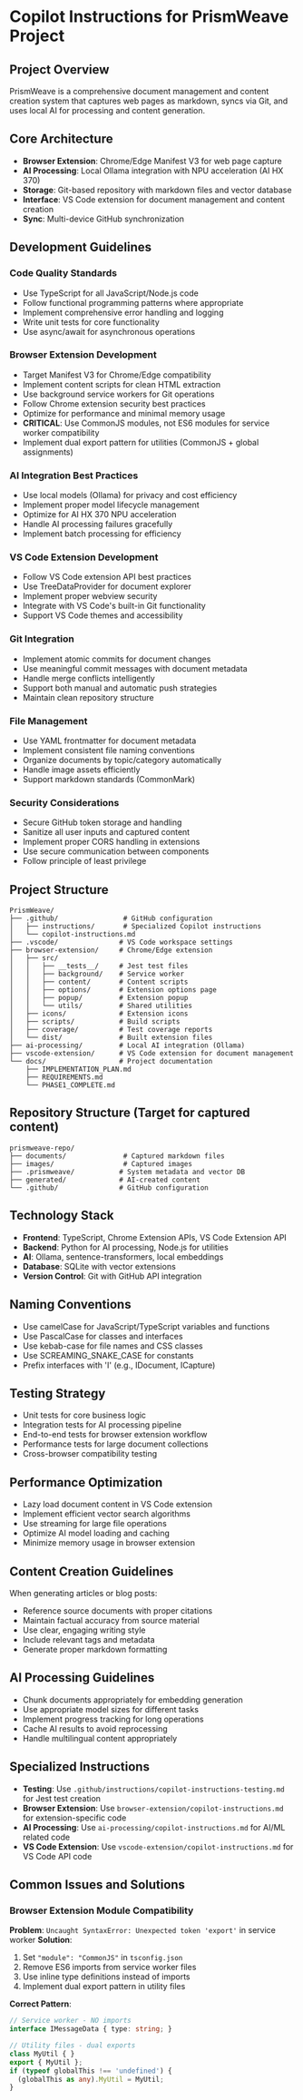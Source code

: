 # Copilot Instructions for PrismWeave Project

<!-- Use this file to provide workspace-specific custom instructions to Copilot. For more details, visit https://code.visualstudio.com/docs/copilot/copilot-customization#_use-a-githubcopilotinstructionsmd-file -->

## Project Overview
PrismWeave is a comprehensive document management and content creation system that captures web pages as markdown, syncs via Git, and uses local AI for processing and content generation.

## Core Architecture
- **Browser Extension**: Chrome/Edge Manifest V3 for web page capture
- **AI Processing**: Local Ollama integration with NPU acceleration (AI HX 370)
- **Storage**: Git-based repository with markdown files and vector database
- **Interface**: VS Code extension for document management and content creation
- **Sync**: Multi-device GitHub synchronization

## Development Guidelines

### Code Quality Standards
- Use TypeScript for all JavaScript/Node.js code
- Follow functional programming patterns where appropriate
- Implement comprehensive error handling and logging
- Write unit tests for core functionality
- Use async/await for asynchronous operations

### Browser Extension Development
- Target Manifest V3 for Chrome/Edge compatibility
- Implement content scripts for clean HTML extraction
- Use background service workers for Git operations
- Follow Chrome extension security best practices
- Optimize for performance and minimal memory usage
- **CRITICAL**: Use CommonJS modules, not ES6 modules for service worker compatibility
- Implement dual export pattern for utilities (CommonJS + global assignments)

### AI Integration Best Practices
- Use local models (Ollama) for privacy and cost efficiency
- Implement proper model lifecycle management
- Optimize for AI HX 370 NPU acceleration
- Handle AI processing failures gracefully
- Implement batch processing for efficiency

### VS Code Extension Development
- Follow VS Code extension API best practices
- Use TreeDataProvider for document explorer
- Implement proper webview security
- Integrate with VS Code's built-in Git functionality
- Support VS Code themes and accessibility

### Git Integration
- Implement atomic commits for document changes
- Use meaningful commit messages with document metadata
- Handle merge conflicts intelligently
- Support both manual and automatic push strategies
- Maintain clean repository structure

### File Management
- Use YAML frontmatter for document metadata
- Implement consistent file naming conventions
- Organize documents by topic/category automatically
- Handle image assets efficiently
- Support markdown standards (CommonMark)

### Security Considerations
- Secure GitHub token storage and handling
- Sanitize all user inputs and captured content
- Implement proper CORS handling in extensions
- Use secure communication between components
- Follow principle of least privilege

## Project Structure
```
PrismWeave/
├── .github/                # GitHub configuration
│   ├── instructions/       # Specialized Copilot instructions
│   └── copilot-instructions.md
├── .vscode/               # VS Code workspace settings
├── browser-extension/     # Chrome/Edge extension
│   ├── src/
│   │   ├── __tests__/     # Jest test files
│   │   ├── background/    # Service worker
│   │   ├── content/       # Content scripts
│   │   ├── options/       # Extension options page
│   │   ├── popup/         # Extension popup
│   │   └── utils/         # Shared utilities
│   ├── icons/             # Extension icons
│   ├── scripts/           # Build scripts
│   ├── coverage/          # Test coverage reports
│   └── dist/              # Built extension files
├── ai-processing/         # Local AI integration (Ollama)
├── vscode-extension/      # VS Code extension for document management
└── docs/                  # Project documentation
    ├── IMPLEMENTATION_PLAN.md
    ├── REQUIREMENTS.md
    └── PHASE1_COMPLETE.md
```

## Repository Structure (Target for captured content)
```
prismweave-repo/
├── documents/              # Captured markdown files
├── images/                 # Captured images  
├── .prismweave/           # System metadata and vector DB
├── generated/             # AI-created content
└── .github/               # GitHub configuration
```

## Technology Stack
- **Frontend**: TypeScript, Chrome Extension APIs, VS Code Extension API
- **Backend**: Python for AI processing, Node.js for utilities
- **AI**: Ollama, sentence-transformers, local embeddings
- **Database**: SQLite with vector extensions
- **Version Control**: Git with GitHub API integration

## Naming Conventions
- Use camelCase for JavaScript/TypeScript variables and functions
- Use PascalCase for classes and interfaces
- Use kebab-case for file names and CSS classes
- Use SCREAMING_SNAKE_CASE for constants
- Prefix interfaces with 'I' (e.g., IDocument, ICapture)

## Testing Strategy
- Unit tests for core business logic
- Integration tests for AI processing pipeline
- End-to-end tests for browser extension workflow
- Performance tests for large document collections
- Cross-browser compatibility testing

## Performance Optimization
- Lazy load document content in VS Code extension
- Implement efficient vector search algorithms
- Use streaming for large file operations
- Optimize AI model loading and caching
- Minimize memory usage in browser extension

## Content Creation Guidelines
When generating articles or blog posts:
- Reference source documents with proper citations
- Maintain factual accuracy from source material
- Use clear, engaging writing style
- Include relevant tags and metadata
- Generate proper markdown formatting

## AI Processing Guidelines
- Chunk documents appropriately for embedding generation
- Use appropriate model sizes for different tasks
- Implement progress tracking for long operations
- Cache AI results to avoid reprocessing
- Handle multilingual content appropriately

## Specialized Instructions
- **Testing**: Use `.github/instructions/copilot-instructions-testing.md` for Jest test creation
- **Browser Extension**: Use `browser-extension/copilot-instructions.md` for extension-specific code
- **AI Processing**: Use `ai-processing/copilot-instructions.md` for AI/ML related code
- **VS Code Extension**: Use `vscode-extension/copilot-instructions.md` for VS Code API code

## Common Issues and Solutions

### Browser Extension Module Compatibility
**Problem**: `Uncaught SyntaxError: Unexpected token 'export'` in service worker
**Solution**: 
1. Set `"module": "CommonJS"` in `tsconfig.json`
2. Remove ES6 imports from service worker files
3. Use inline type definitions instead of imports
4. Implement dual export pattern in utility files

**Correct Pattern**:
```typescript
// Service worker - NO imports
interface IMessageData { type: string; }

// Utility files - dual exports
class MyUtil { }
export { MyUtil };
if (typeof globalThis !== 'undefined') {
  (globalThis as any).MyUtil = MyUtil;
}
```
